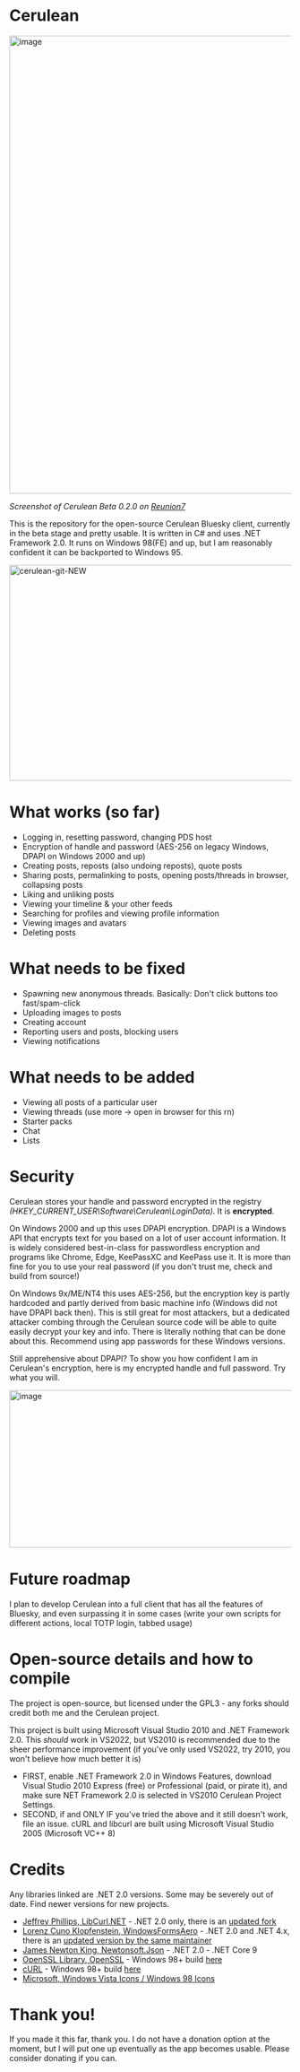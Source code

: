 # Cerulean

<img width="1412" height="817" alt="image" src="https://github.com/user-attachments/assets/7ff743a7-adcb-4ab4-86b9-5bfd800565fb" />

*Screenshot of Cerulean Beta 0.2.0 on [Reunion7](https://www.reunion7.com)*

This is the repository for the open-source Cerulean Bluesky client, currently in the beta stage and pretty usable. It is written in C# and uses 
.NET Framework 2.0. It runs on Windows 98(FE) and up, but I am reasonably confident it can be backported to Windows 95.

<img width="912" height="385" alt="cerulean-git-NEW" src="https://github.com/user-attachments/assets/6d494e83-05fe-4fa0-b967-ceac51333974" />

# What works (so far)

- Logging in, resetting password, changing PDS host
- Encryption of handle and password (AES-256 on legacy Windows, DPAPI on Windows 2000 and up)
- Creating posts, reposts (also undoing reposts), quote posts
- Sharing posts, permalinking to posts, opening posts/threads in browser, collapsing posts
- Liking and unliking posts
- Viewing your timeline & your other feeds
- Searching for profiles and viewing profile information
- Viewing images and avatars
- Deleting posts

# What needs to be fixed

- Spawning new anonymous threads. Basically: Don't click buttons too fast/spam-click
- Uploading images to posts
- Creating account
- Reporting users and posts, blocking users
- Viewing notifications

# What needs to be added 

- Viewing all posts of a particular user
- Viewing threads (use more -> open in browser for this rn)
- Starter packs
- Chat
- Lists

# Security

Cerulean stores your handle and password encrypted in the registry *(HKEY_CURRENT_USER\Software\Cerulean\LoginData)*. It is **encrypted**.

On Windows 2000 and up this uses DPAPI encryption. DPAPI is a Windows API that encrypts text for you based on a lot of user account
information. It is widely considered best-in-class for passwordless encryption and programs like Chrome, Edge, KeePassXC and KeePass use it.
It is more than fine for you to use your real password (if you don't trust me, check and build from source!)

On Windows 9x/ME/NT4 this uses AES-256, but the encryption key is partly hardcoded and partly derived from basic machine info (Windows did not have
DPAPI back then). This is still great for most attackers, but a dedicated attacker combing through the Cerulean source code will be able to quite
easily decrypt your key and info. There is literally nothing that can be done about this. Recommend using app passwords for these Windows versions.

Still apprehensive about DPAPI? To show you how confident I am in Cerulean's encryption, here is my encrypted handle and full password. Try what you will.

<img width="1239" height="281" alt="image" src="https://github.com/user-attachments/assets/87b46189-ae34-4fdb-898d-88b59c4ea557" />


# Future roadmap

I plan to develop Cerulean into a full client that has all the features of Bluesky, and even surpassing it in some cases (write your own scripts for different actions, local TOTP login, tabbed usage)

# Open-source details and how to compile

The project is open-source, but licensed under the GPL3 - any forks should credit both me and the Cerulean project.

This project is built using Microsoft Visual Studio 2010 and .NET Framework 2.0. This *should* work in VS2022, but VS2010 is recommended due to the sheer
performance improvement (if you've only used VS2022, try 2010, you won't believe how much better it is)

- FIRST, enable .NET Framework 2.0 in Windows Features, download Visual Studio 2010 Express (free)
or Professional (paid, or pirate it), and make sure NET Framework 2.0 is selected in VS2010
Cerulean Project Settings.
- SECOND, if and ONLY IF you've tried the above and it still doesn't work, file an issue.
cURL and libcurl are built using Microsoft Visual Studio 2005 (Microsoft VC++ 8)

# Credits

Any libraries linked are .NET 2.0 versions. Some may be severely out of date. Find newer versions for new projects.

- [Jeffrey Phillips, LibCurl.NET](https://sourceforge.net/projects/libcurl-net/) - .NET 2.0 only, there is an [updated fork](https://github.com/masroore/CurlSharp)
- [Lorenz Cuno Klopfenstein, WindowsFormsAero](https://codeplexarchive.org/project/windowsformsaero) - .NET 2.0 and .NET 4.x, there is an [updated version by the same maintainer](https://github.com/LorenzCK/WindowsFormsAero)
- [James Newton King, Newtonsoft.Json](https://www.newtonsoft.com/json) - .NET 2.0 - .NET Core 9
- [OpenSSL Library, OpenSSL](https://openssl-library.org/source/old/1.0.2/index.html) - Windows 98+ build [here](https://github.com/OmegaAOL/openssl-windows98)
- [cURL](https://curl.se/download/) - Windows 98+ build [here](https://github.com/OmegaAOL/curl-windows98)
- [Microsoft, Windows Vista Icons / Windows 98 Icons](https://www.microsoft.com)


# Thank you!

If you made it this far, thank you. I do not have a donation option at the moment, but I will put one up eventually as the app becomes usable. Please consider donating if you can.
